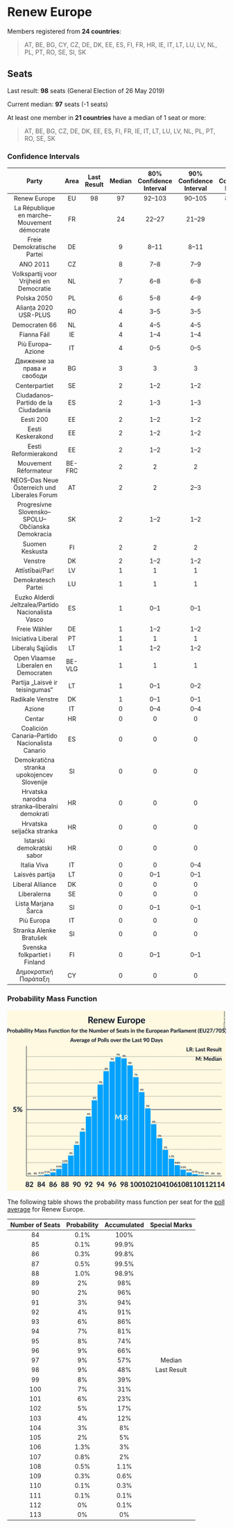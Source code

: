 # Renew Europe

Members registered from **24 countries**:

> AT, BE, BG, CY, CZ, DE, DK, EE, ES, FI, FR, HR, IE, IT, LT, LU, LV, NL, PL, PT, RO, SE, SI, SK

## Seats

Last result: **98** seats (General Election of 26 May 2019)

Current median: **97** seats (-1 seats)

At least one member in **21 countries** have a median of 1 seat or more:

> AT, BE, BG, CZ, DE, DK, EE, ES, FI, FR, IE, IT, LT, LU, LV, NL, PL, PT, RO, SE, SK

### Confidence Intervals

| Party | Area | Last Result | Median | 80% Confidence Interval | 90% Confidence Interval | 95% Confidence Interval | 99% Confidence Interval |
|:-----:|:----:|:-----------:|:------:|:-----------------------:|:-----------------------:|:-----------------------:|:-----------------------:|
| Renew Europe | EU | 98 | 97 | 92–103 | 90–105 | 89–106 | 86–109 |
| La République en marche–Mouvement démocrate | FR | | 24 | 22–27 | 21–29 | 21–29 | 19–29 |
| Freie Demokratische Partei | DE | | 9 | 8–11 | 8–11 | 7–12 | 7–12 |
| ANO 2011 | CZ | | 8 | 7–8 | 7–9 | 6–9 | 6–9 |
| Volkspartij voor Vrijheid en Democratie | NL | | 7 | 6–8 | 6–8 | 6–8 | 5–9 |
| Polska 2050 | PL | | 6 | 5–8 | 4–9 | 4–9 | 4–10 |
| Alianța 2020 USR-PLUS | RO | | 4 | 3–5 | 3–5 | 3–5 | 3–6 |
| Democraten 66 | NL | | 4 | 4–5 | 4–5 | 4–5 | 3–6 |
| Fianna Fáil | IE | | 4 | 1–4 | 1–4 | 1–4 | 1–4 |
| Più Europa–Azione | IT | | 4 | 0–5 | 0–5 | 0–5 | 0–6 |
| Движение за права и свободи | BG | | 3 | 3 | 3 | 3 | 3 |
| Centerpartiet | SE | | 2 | 1–2 | 1–2 | 1–2 | 1–2 |
| Ciudadanos–Partido de la Ciudadanía | ES | | 2 | 1–3 | 1–3 | 0–3 | 0–3 |
| Eesti 200 | EE | | 2 | 1–2 | 1–2 | 1–2 | 1–2 |
| Eesti Keskerakond | EE | | 2 | 1–2 | 1–2 | 1–2 | 1–2 |
| Eesti Reformierakond | EE | | 2 | 1–2 | 1–2 | 1–2 | 1–3 |
| Mouvement Réformateur | BE-FRC | | 2 | 2 | 2 | 2–3 | 2–3 |
| NEOS–Das Neue Österreich und Liberales Forum | AT | | 2 | 2 | 2–3 | 1–3 | 1–3 |
| Progresívne Slovensko–SPOLU–Občianska Demokracia | SK | | 2 | 1–2 | 1–2 | 1–3 | 1–3 |
| Suomen Keskusta | FI | | 2 | 2 | 2 | 2–3 | 2–3 |
| Venstre | DK | | 2 | 1–2 | 1–2 | 1–3 | 1–3 |
| Attīstībai/Par! | LV | | 1 | 1 | 1 | 1 | 1 |
| Demokratesch Partei | LU | | 1 | 1 | 1 | 1 | 1 |
| Euzko Alderdi Jeltzalea/Partido Nacionalista Vasco | ES | | 1 | 0–1 | 0–1 | 0–1 | 0–2 |
| Freie Wähler | DE | | 1 | 1–2 | 1–2 | 1–2 | 1–2 |
| Iniciativa Liberal | PT | | 1 | 1 | 1 | 1 | 1 |
| Liberalų Sąjūdis | LT | | 1 | 1–2 | 1–2 | 1–2 | 1–2 |
| Open Vlaamse Liberalen en Democraten | BE-VLG | | 1 | 1 | 1 | 1 | 1–2 |
| Partija „Laisvė ir teisingumas“ | LT | | 1 | 0–1 | 0–2 | 0–2 | 0–2 |
| Radikale Venstre | DK | | 1 | 0–1 | 0–1 | 0–1 | 0–1 |
| Azione | IT | | 0 | 0–4 | 0–4 | 0–5 | 0–5 |
| Centar | HR | | 0 | 0 | 0 | 0 | 0 |
| Coalición Canaria–Partido Nacionalista Canario | ES | | 0 | 0 | 0 | 0 | 0–1 |
| Demokratična stranka upokojencev Slovenije | SI | | 0 | 0 | 0 | 0 | 0 |
| Hrvatska narodna stranka–liberalni demokrati | HR | | 0 | 0 | 0 | 0 | 0 |
| Hrvatska seljačka stranka | HR | | 0 | 0 | 0 | 0 | 0 |
| Istarski demokratski sabor | HR | | 0 | 0 | 0 | 0 | 0 |
| Italia Viva | IT | | 0 | 0 | 0–4 | 0–4 | 0–4 |
| Laisvės partija | LT | | 0 | 0–1 | 0–1 | 0–1 | 0–1 |
| Liberal Alliance | DK | | 0 | 0 | 0 | 0 | 0 |
| Liberalerna | SE | | 0 | 0 | 0 | 0 | 0–1 |
| Lista Marjana Šarca | SI | | 0 | 0–1 | 0–1 | 0–1 | 0–1 |
| Più Europa | IT | | 0 | 0 | 0 | 0–4 | 0–4 |
| Stranka Alenke Bratušek | SI | | 0 | 0 | 0 | 0 | 0 |
| Svenska folkpartiet i Finland | FI | | 0 | 0–1 | 0–1 | 0–1 | 0–1 |
| Δημοκρατική Παράταξη | CY | | 0 | 0 | 0 | 0 | 0 |

### Probability Mass Function

![Graph with seats probability mass function not yet produced](average-2022-02-28-seats-pmf-reneweurope.png "Seats Probability Mass Function")

The following table shows the probability mass function per seat for the [poll average](average-2022-02-28.html) for Renew Europe.

| Number of Seats | Probability | Accumulated | Special Marks |
|:---------------:|:-----------:|:-----------:|:-------------:|
| 84 | 0.1% | 100% |  |
| 85 | 0.1% | 99.9% |  |
| 86 | 0.3% | 99.8% |  |
| 87 | 0.5% | 99.5% |  |
| 88 | 1.0% | 98.9% |  |
| 89 | 2% | 98% |  |
| 90 | 2% | 96% |  |
| 91 | 3% | 94% |  |
| 92 | 4% | 91% |  |
| 93 | 6% | 86% |  |
| 94 | 7% | 81% |  |
| 95 | 8% | 74% |  |
| 96 | 9% | 66% |  |
| 97 | 9% | 57% | Median |
| 98 | 9% | 48% | Last Result |
| 99 | 8% | 39% |  |
| 100 | 7% | 31% |  |
| 101 | 6% | 23% |  |
| 102 | 5% | 17% |  |
| 103 | 4% | 12% |  |
| 104 | 3% | 8% |  |
| 105 | 2% | 5% |  |
| 106 | 1.3% | 3% |  |
| 107 | 0.8% | 2% |  |
| 108 | 0.5% | 1.1% |  |
| 109 | 0.3% | 0.6% |  |
| 110 | 0.1% | 0.3% |  |
| 111 | 0.1% | 0.1% |  |
| 112 | 0% | 0.1% |  |
| 113 | 0% | 0% |  |



